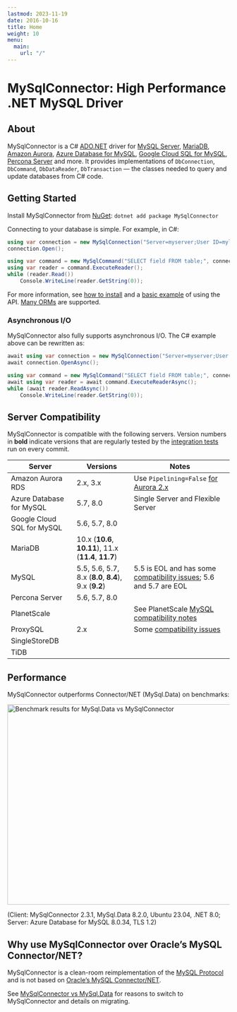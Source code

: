 ```yaml
---
lastmod: 2023-11-19
date: 2016-10-16
title: Home
weight: 10
menu:
  main:
    url: "/"
---
```


# MySqlConnector: High Performance .NET MySQL Driver

## About

MySqlConnector is a C# [ADO.NET](https://learn.microsoft.com/en-us/dotnet/framework/data/adonet/) driver for [MySQL Server](https://www.mysql.com/), [MariaDB](https://mariadb.org/),
[Amazon Aurora](https://aws.amazon.com/rds/aurora/),
[Azure Database for MySQL](https://azure.microsoft.com/en-us/products/mysql/),
[Google Cloud SQL for MySQL](https://cloud.google.com/sql/docs/mysql/),
[Percona Server](https://www.percona.com/software/mysql-database/percona-server) and more. It provides implementations of
`DbConnection`, `DbCommand`, `DbDataReader`, `DbTransaction` &mdash; the classes
needed to query and update databases from C# code.

## Getting Started

Install MySqlConnector from [NuGet](https://www.nuget.org/packages/MySqlConnector/): `dotnet add package MySqlConnector`

Connecting to your database is simple. For example, in C#:

```csharp
using var connection = new MySqlConnection("Server=myserver;User ID=mylogin;Password=mypass;Database=mydatabase");
connection.Open();

using var command = new MySqlCommand("SELECT field FROM table;", connection);
using var reader = command.ExecuteReader();
while (reader.Read())
    Console.WriteLine(reader.GetString(0));
```

For more information, see [how to install](./overview/installing/) and a [basic example](./tutorials/basic-api/) of using the API.
[Many ORMs](/overview/use-with-orms/) are supported.


### Asynchronous I/O

MySqlConnector also fully supports asynchronous I/O. The C# example above can be rewritten as:

```csharp
await using var connection = new MySqlConnection("Server=myserver;User ID=mylogin;Password=mypass;Database=mydatabase");
await connection.OpenAsync();

using var command = new MySqlCommand("SELECT field FROM table;", connection);
await using var reader = await command.ExecuteReaderAsync();
while (await reader.ReadAsync())
    Console.WriteLine(reader.GetString(0));
```

## Server Compatibility

MySqlConnector is compatible with the following servers.
Version numbers in **bold** indicate versions that are regularly tested by the [integration tests](https://dev.azure.com/mysqlnet/MySqlConnector/_build?definitionId=2&_a=summary) run on every commit.

Server  | Versions | Notes
--- | --- | ---
Amazon Aurora RDS | 2.x, 3.x | Use `Pipelining=False` [for Aurora 2.x](https://mysqlconnector.net/troubleshooting/aurora-freeze/)
Azure Database for MySQL | 5.7, 8.0 | Single Server and Flexible Server
Google Cloud SQL for MySQL | 5.6, 5.7, 8.0 |
MariaDB | 10.x (**10.6**, **10.11**), 11.x (**11.4**, **11.7**) |
MySQL | 5.5, 5.6, 5.7, 8.x (**8.0**, **8.4**), 9.x (**9.2**) | 5.5 is EOL and has some [compatibility issues](https://github.com/mysql-net/MySqlConnector/issues/1192); 5.6 and 5.7 are EOL
Percona Server | 5.6, 5.7, 8.0 |
PlanetScale | | See PlanetScale [MySQL compatibility notes](https://planetscale.com/docs/reference/mysql-compatibility)
ProxySQL | 2.x | Some [compatibility issues](https://github.com/search?q=repo%3Amysql-net%2FMySqlConnector+proxysql&type=issues)
SingleStoreDB | |
TiDB | |

## Performance

MySqlConnector outperforms Connector/NET (MySql.Data) on benchmarks:

<p><img src="https://files.logoscdn.com/v1/assets/15435916/optimized" alt="Benchmark results for MySql.Data vs MySqlConnector" width="736" height="454"></p>

(Client: MySqlConnector 2.3.1, MySql.Data 8.2.0, Ubuntu 23.04, .NET 8.0; Server: Azure Database for MySQL 8.0.34, TLS 1.2)

## Why use MySqlConnector over Oracle’s MySQL Connector/NET?

MySqlConnector is a clean-room reimplementation of the [MySQL Protocol](https://dev.mysql.com/doc/internals/en/client-server-protocol.html)
and is not based on [Oracle’s MySQL Connector/NET](https://github.com/mysql/mysql-connector-net).

See [MySqlConnector vs MySql.Data](/tutorials/migrating-from-connector-net/) for reasons to switch to MySqlConnector and details on migrating.
